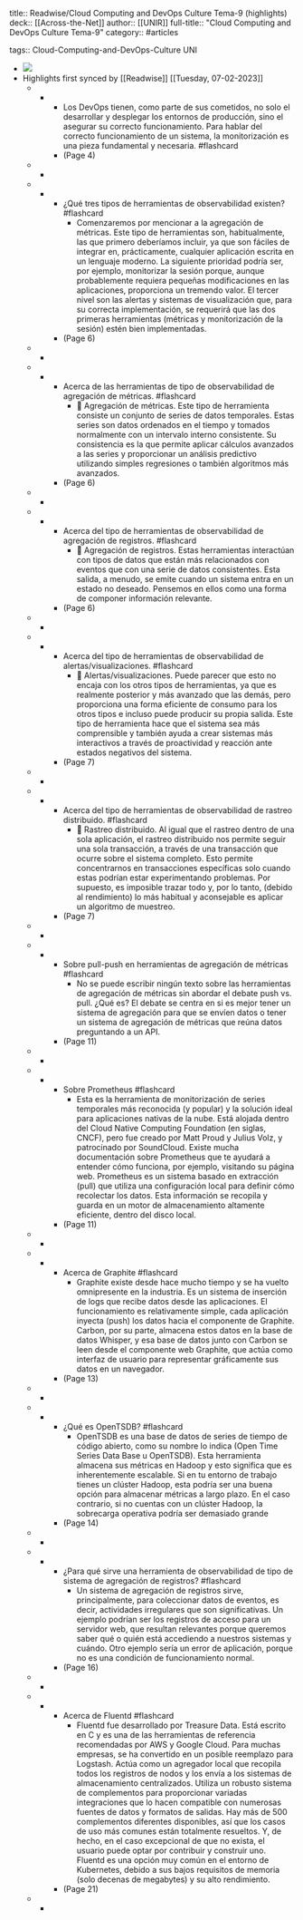 title:: Readwise/Cloud Computing and DevOps Culture Tema-9 (highlights)
deck:: [[Across-the-Net]]
author:: [[UNIR]]
full-title:: "Cloud Computing and DevOps Culture Tema-9"
category:: #articles

tags:: Cloud-Computing-and-DevOps-Culture UNI

- ![](https://readwise-assets.s3.amazonaws.com/media/uploaded_book_covers/profile_22942/2cda4bdf-bed7-4bda-93f7-413c6cc41494.jpg)
- Highlights first synced by [[Readwise]] [[Tuesday, 07-02-2023]]
	- -
		- Los DevOps tienen, como parte de sus cometidos, no solo el desarrollar y desplegar los entornos de producción, sino el asegurar su correcto funcionamiento. Para hablar del  correcto  funcionamiento  de  un  sistema,  la  monitorización  es  una  pieza fundamental y necesaria. #flashcard
		- (Page 4)
	- -
	- -
		- ¿Qué tres tipos de herramientas de observabilidad existen? #flashcard
			- Comenzaremos  por  mencionar  a la  agregación  de  métricas.  Este  tipo  de herramientas  son,  habitualmente,  las  que  primero  deberíamos  incluir,  ya  que  son fáciles  de  integrar  en,  prácticamente,  cualquier  aplicación  escrita  en  un  lenguaje moderno.  La  siguiente  prioridad  podría  ser,  por  ejemplo,  monitorizar  la  sesión porque,  aunque  probablemente  requiera  pequeñas  modificaciones  en las aplicaciones, proporciona un tremendo valor. El tercer nivel son las alertas y sistemas de  visualización  que,  para  su  correcta  implementación,  se  requerirá  que  las  dos primeras  herramientas  (métricas  y  monitorización  de la  sesión)  estén  bien implementadas.
		- (Page 6)
	- -
	- -
		- Acerca de las herramientas de tipo de observabilidad de agregación de métricas. #flashcard
			-   Agregación de métricas. Este tipo de herramienta consiste un conjunto de series de datos temporales. Estas series son datos ordenados en el tiempo y tomados normalmente  con  un  intervalo  interno  consistente.  Su  consistencia  es  la  que permite  aplicar  cálculos  avanzados  a  las  series  y  proporcionar  un  análisis predictivo utilizando simples regresiones o también algoritmos más avanzados.
		- (Page 6)
	- -
	- -
		- Acerca del tipo de herramientas de observabilidad de agregación de registros. #flashcard
			-   Agregación de registros. Estas herramientas interactúan con tipos de datos que están más relacionados con eventos que con una serie de datos consistentes. Esta salida, a menudo, se emite cuando un sistema entra en un estado no deseado. Pensemos en ellos como una forma de componer información relevante.
		- (Page 6)
	- -
	- -
		- Acerca del tipo de herramientas de observabilidad de alertas/visualizaciones. #flashcard
			-   Alertas/visualizaciones. Puede parecer que esto no encaja con los otros tipos de herramientas, ya que es realmente posterior y más avanzado que las demás, pero proporciona una forma eficiente de consumo para los otros tipos e incluso puede producir su propia salida. Este tipo de herramienta hace que el sistema sea más comprensible  y  también  ayuda  a  crear  sistemas  más  interactivos  a  través  de proactividad y reacción ante estados negativos del sistema.
		- (Page 7)
	- -
	- -
		- Acerca del tipo de herramientas de observabilidad de rastreo distribuido. #flashcard
			-   Rastreo  distribuido.  Al  igual  que  el  rastreo  dentro  de  una  sola  aplicación,  el rastreo  distribuido  nos  permite  seguir  una  sola  transacción,  a  través  de  una transacción que ocurre sobre el sistema completo.  Esto permite concentrarnos en  transacciones  específicas  solo  cuando  estas  podrían  estar  experimentando problemas.  Por  supuesto,  es  imposible  trazar  todo  y,  por  lo  tanto,  (debido  al rendimiento) lo más habitual y aconsejable es aplicar un algoritmo de muestreo.
		- (Page 7)
	- -
	- -
		- Sobre pull-push en herramientas de agregación de métricas #flashcard
			- No se puede escribir ningún texto sobre las herramientas de agregación de métricas sin abordar el debate push vs. pull. ¿Qué es? El debate se centra en si es mejor tener un sistema de agregación para que se envíen datos o tener un sistema de agregación de métricas que reúna datos preguntando a un API.
		- (Page 11)
	- -
	- -
		- Sobre Prometheus #flashcard
			- Esta es la herramienta de monitorización de series temporales más reconocida (y popular) y la solución ideal para aplicaciones nativas de la nube. Está alojada dentro del Cloud Native Computing Foundation (en siglas, CNCF), pero fue creado por Matt Proud  y  Julius  Volz,  y  patrocinado  por  SoundCloud.  Existe  mucha  documentación sobre Prometheus que te ayudará a entender cómo funciona, por ejemplo, visitando su página web. Prometheus es un sistema basado en extracción (pull) que utiliza una configuración local para definir cómo recolectar los datos. Esta información se recopila y guarda en un motor de almacenamiento altamente eficiente, dentro del disco local.
		- (Page 11)
	- -
	- -
		- Acerca de Graphite #flashcard
			- Graphite  existe  desde  hace  mucho  tiempo  y  se  ha  vuelto  omnipresente  en  la industria. Es un sistema de inserción de logs que recibe datos desde las aplicaciones. El funcionamiento es relativamente simple, cada aplicación inyecta (push) los datos hacia el componente de Graphite. Carbon, por su parte, almacena estos datos en la base  de  datos  Whisper,  y  esa  base  de  datos  junto  con  Carbon  se  leen  desde  el componente  web  Graphite,  que  actúa  como  interfaz  de  usuario  para  representar gráficamente  sus  datos en  un navegador.
		- (Page 13)
	- -
	- -
		- ¿Qué es OpenTSDB? #flashcard
			- OpenTSDB  es una  base de  datos de  series de tiempo  de  código  abierto,  como  su nombre  lo  indica  (Open  Time  Series  Data  Base  u  OpenTSDB).  Esta  herramienta almacena sus métricas en Hadoop y esto significa que es inherentemente escalable. Si  en  tu  entorno  de  trabajo  tienes  un  clúster  Hadoop,  esta  podría  ser  una  buena opción para almacenar métricas a largo plazo. En el caso contrario, si no cuentas con un  clúster  Hadoop,  la  sobrecarga  operativa  podría  ser  demasiado  grande
		- (Page 14)
	- -
	- -
		- ¿Para qué sirve una herramienta de observabilidad de tipo de sistema de agregación de registros? #flashcard
			- Un sistema de agregación de registros sirve, principalmente, para coleccionar datos de  eventos,  es  decir,  actividades  irregulares  que  son  significativas.  Un  ejemplo podrían  ser  los  registros  de  acceso  para  un  servidor  web,  que  resultan  relevantes porque queremos saber qué o quién está accediendo a nuestros sistemas y cuándo. Otro  ejemplo  sería  un  error  de  aplicación,  porque  no  es  una  condición  de funcionamiento normal.
		- (Page 16)
	- -
	- -
		- Acerca de Fluentd #flashcard
			- Fluentd  fue  desarrollado  por  Treasure  Data.  Está  escrito  en  C  y  es  una  de  las herramientas  de  referencia  recomendadas  por  AWS  y  Google  Cloud.  Para  muchas empresas, se ha convertido en un posible reemplazo para Logstash. Actúa como un agregador local que recopila todos los registros de nodos y los envía a los sistemas de almacenamiento centralizados. Utiliza un robusto sistema de complementos para proporcionar variadas integraciones que lo hacen compatible con numerosas fuentes de  datos  y  formatos  de  salidas.  Hay  más  de  500  complementos  diferentes disponibles, así que los casos de uso más comunes están totalmente resueltos. Y, de hecho, en el caso excepcional de que no exista, el usuario puede optar por contribuir y construir uno. Fluentd es una opción muy común en el entorno de Kubernetes, debido a sus bajos requisitos  de  memoria  (solo  decenas  de  megabytes)  y  su  alto  rendimiento.
		- (Page 21)
	- -